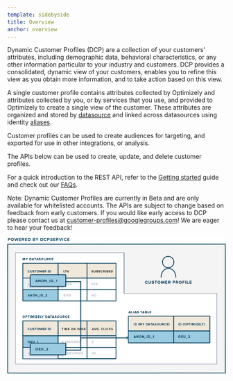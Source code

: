 ```yaml
---
template: sidebyside
title: Overview
anchor: overview
---
```


Dynamic Customer Profiles (DCP) are a collection of your customers' attributes, including demographic data, behavioral
characteristics, or any other information particular to your industry and customers. DCP provides a consolidated,
dynamic view of your customers, enables you to refine this view as you obtain more information, and to take action
based on this view.

A single customer profile contains attributes collected by Optimizely and attributes collected by you, or by services
that you use, and provided to Optimizely to create a single view of the customer. These attributes are organized and
stored by [datasource](/rest/customer_profiles#dcp_datasources) and linked across datasources using identity
[aliases](/rest/customer_profiles#alias).

Customer profiles can be used to create audiences for targeting, and exported for use in other integrations, or
analysis.

The APIs below can be used to create, update, and delete customer profiles.

For a quick introduction to the REST API, refer to the [Getting started](/rest/getting-started) guide and check out our
[FAQs](/rest/faqs).

Note: Dynamic Customer Profiles are currently in Beta and are only available for whitelisted accounts. The APIs are
subject to change based on feedback from early customers. If you would like early access to DCP please contact us at
[customer-profiles@googlegroups.com](mailto:customer-profiles@googlegroups.com)! We are eager to hear your feedback!

<img src="/assets/img/dcp/overview.png">
